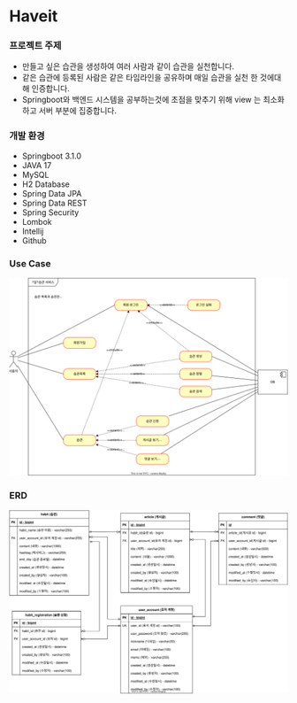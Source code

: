 # Haveit
### 프로젝트 주제

- 만들고 싶은 습관을 생성하여 여러 사람과 같이 습관을 실천합니다.
- 같은 습관에 등록된 사람은 같은 타임라인을 공유하며 매일 습관을 실천 한 것에대해 인증합니다.
- Springboot와 백엔드 시스템을 공부하는것에 초점을 맞추기 위해 view 는 최소화하고 서버 부분에 집중합니다.

### 개발 환경

- Springboot 3.1.0
- JAVA 17
- MySQL
- H2 Database
- Spring Data JPA
- Spring Data REST
- Spring Security
- Lombok
- Intellij
- Github

### Use Case

![img](https://raw.githubusercontent.com/MHC-1Day/1Day/7e012356e67315dda3e7c261942e81dbc7e96f8a/haveit/document/usecase-white.svg)

### ERD

![img](https://raw.githubusercontent.com/MHC-1Day/1Day/7e012356e67315dda3e7c261942e81dbc7e96f8a/haveit/document/erd-white.svg)
